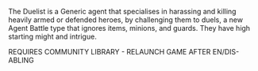 The Duelist is a Generic agent that specialises in harassing and killing heavily armed or defended heroes, by challenging them to duels, a new Agent Battle type that ignores items, minions, and guards. They have high starting might and intrigue.

REQUIRES COMMUNITY LIBRARY - RELAUNCH GAME AFTER EN/DIS-ABLING
